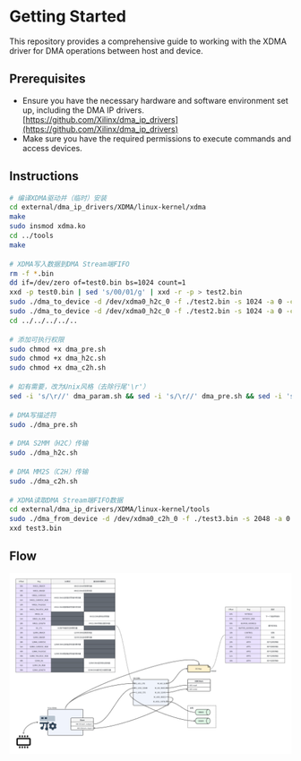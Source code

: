 # Getting Started

This repository provides a comprehensive guide to working with the XDMA driver for DMA operations between host and device.

## Prerequisites

  * Ensure you have the necessary hardware and software environment set up, including the DMA IP drivers. [https://github.com/Xilinx/dma_ip_drivers](https://github.com/Xilinx/dma_ip_drivers)
  * Make sure you have the required permissions to execute commands and access devices.

## Instructions

``` bash
# 编译XDMA驱动并（临时）安装
cd external/dma_ip_drivers/XDMA/linux-kernel/xdma
make
sudo insmod xdma.ko
cd ../tools
make

# XDMA写入数据到DMA Stream端FIFO
rm -f *.bin
dd if=/dev/zero of=test0.bin bs=1024 count=1
xxd -p test0.bin | sed 's/00/01/g' | xxd -r -p > test2.bin
sudo ./dma_to_device -d /dev/xdma0_h2c_0 -f ./test2.bin -s 1024 -a 0 -c 1
sudo ./dma_to_device -d /dev/xdma0_h2c_0 -f ./test2.bin -s 1024 -a 0 -c 1
cd ../../../../..

# 添加可执行权限
sudo chmod +x dma_pre.sh
sudo chmod +x dma_h2c.sh
sudo chmod +x dma_c2h.sh

# 如有需要，改为Unix风格（去除行尾'\r'）
sed -i 's/\r//' dma_param.sh && sed -i 's/\r//' dma_pre.sh && sed -i 's/\r//' dma_h2c.sh && sed -i 's/\r//' dma_c2h.sh

# DMA写描述符
sudo ./dma_pre.sh

# DMA S2MM（H2C）传输
sudo ./dma_h2c.sh

# DMA MM2S（C2H）传输
sudo ./dma_c2h.sh

# XDMA读取DMA Stream端FIFO数据
cd external/dma_ip_drivers/XDMA/linux-kernel/tools
sudo ./dma_from_device -d /dev/xdma0_c2h_0 -f ./test3.bin -s 2048 -a 0 -c 1
xxd test3.bin
```

## Flow
<a href="fig/flow.png"><img width=900 src="fig/flow.png"/></a>
